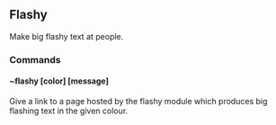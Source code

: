 ## Flashy

Make big flashy text at people.

### Commands

#### ~flashy [color] [message]
Give a link to a page hosted by the flashy module which produces big flashing
text in the given colour.
